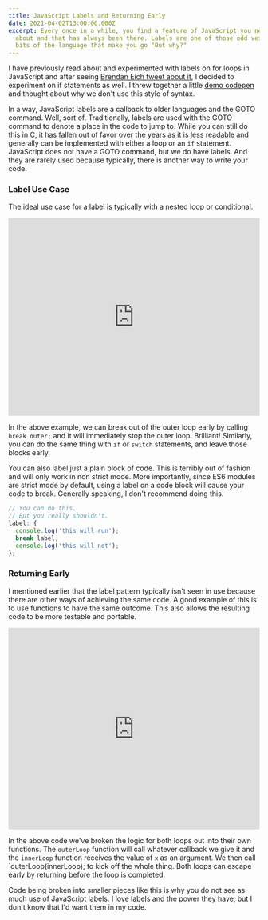 ```yaml
---
title: JavaScript Labels and Returning Early
date: 2021-04-02T13:00:00.000Z
excerpt: Every once in a while, you find a feature of JavaScript you never knew
  about and that has always been there. Labels are one of those odd vestigial
  bits of the language that make you go "But why?"
---
```

I have previously read about and experimented with labels on for loops in JavaScript and after seeing [Brendan Eich tweet about it](https://twitter.com/BrendanEich/status/1376912996748783616), I decided to experiment on if statements as well. I threw together a little [demo codepen](https://codepen.io/fimion/pen/NWddamo) and thought about why we don't use this style of syntax.

In a way, JavaScript labels are a callback to older languages and the GOTO command. Well, sort of. Traditionally, labels are used with the GOTO command to denote a place in the code to jump to. While you can still do this in C, it has fallen out of favor over the years as it is less readable and generally can be implemented with either a loop or an `if` statement.  JavaScript does not have a GOTO command, but we do have labels. And they are rarely used because typically, there is another way to write your code.

### Label Use Case

The ideal use case for a label is typically with a nested loop or conditional.

<iframe height="396" style="width: 100%;" scrolling="no" title="Using a Label in a nested for loop" src="https://codepen.io/fimion/embed/WNRpaaK?height=396&theme-id=39521&default-tab=js,result" frameborder="no" loading="lazy" allowtransparency="true" allowfullscreen="true">
  See the Pen <a href='https://codepen.io/fimion/pen/WNRpaaK'>Using a Label in a nested for loop</a> by Alex Riviere
  (<a href='https://codepen.io/fimion'>@fimion</a>) on <a href='https://codepen.io'>CodePen</a>.
</iframe>

In the above example, we can break out of the outer loop early by calling `break outer;` and it will immediately stop the outer loop. Brilliant! Similarly, you can do the same thing with `if` or `switch` statements, and leave those blocks early. 

You can also label just a plain block of code. This is terribly out of fashion and will only work in non strict mode. More importantly, since ES6 modules are strict mode by default, using a label on a code block will cause your code to break. Generally speaking, I don't recommend doing this.

```javascript
// You can do this.
// But you really shouldn't.
label: {
  console.log('this will run');
  break label;
  console.log('this will not');
};
```

### Returning Early

I mentioned earlier that the label pattern typically isn't seen in use because there are other ways of achieving the same code. A good example of this is to use functions to have the same outcome. This also allows the resulting code to be more testable and portable.

<iframe height="403" style="width: 100%;" scrolling="no" title="Returning early from a nested for loop" src="https://codepen.io/fimion/embed/gOgmQzQ?height=403&theme-id=39521&default-tab=js,result" frameborder="no" loading="lazy" allowtransparency="true" allowfullscreen="true">
  See the Pen <a href='https://codepen.io/fimion/pen/gOgmQzQ'>Returning early from a nested for loop</a> by Alex Riviere
  (<a href='https://codepen.io/fimion'>@fimion</a>) on <a href='https://codepen.io'>CodePen</a>.
</iframe>

In the above code we've broken the logic for both loops out into their own functions. The `outerLoop` function will call whatever callback we give it and the `innerLoop` function receives the value of `x` as an argument. We then call `outerLoop(innerLoop); to kick off the whole thing. Both loops can escape early by returning before the loop is completed.

Code being broken into smaller pieces like this is why you do not see as much use of JavaScript labels. I love labels and the power they have, but I don't know that I'd want them in my code.